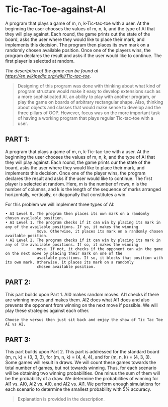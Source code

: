 # Tic-Tac-Toe-against-AI

A program that plays a game of m, n, k-Tic-tac-toe with a user. At the beginning the user chooses the values of m, n, k, and the type of AI that they will play against. 
Each round, the game prints out the state of the board, asks the user where they would like to place their mark, and implements this decision. The program then places 
its own mark on a randomly chosen available position. Once one of the players wins, the program declares the result and asks if the user would like to continue. 
The first player is selected at random.

*The description of the game can be found at https://en.wikipedia.org/wiki/Tic-tac-toe.*

> Designing of this program was done with thinking about what kind of program structure would make it easy to develop extensions such as a more sophisticated AI, an 
> ability to play with another program, or play the game on boards of arbitrary rectangular shape. Also, thinking about objects and classes that would make sense to develop 
> and the three pillars of OOP. However, focus was on the more important task of having a working program that plays regular Tic-tac-toe with a user. 

## PART 1:

A program that plays a game of m, n, k-Tic-tac-toe with a user. At the beginning the user chooses the values of m, n, k, and the type of AI that they will play against. 
Each round, the game prints our the state of the board, asks the user where they would like to place their mark, and implements this decision. Once one of the player wins, 
the program declares the result and asks if the user would like to continue. The first player is selected at random. Here, m is the number of rows, n is the number of columns, 
and k is the length of the sequence of marks arranged horizontally, vertically, or diagonally that constitutes a win.

For this problem we will implement three types of AI:

    • AI Level 0. The program then places its own mark on a randomly chosen available position.
    • AI Level 1. The program checks if it can win by placing its mark in any of the available positions. If so, it makes the winning 
                  move. Otherwise, it places its mark on a randomly chosen available position.
    • AI Level 2. The program checks if it can win by placing its mark in any of the available positions. If so, it makes the winning 
                  move. If not, it checks if the opponent can win the game on the next move by placing their mark on one of the 
                  available positions. If so, it blocks that position with its own mark. Otherwise, it places its mark on a randomly 
                  chosen available position.
                  
## PART 2:

This part builds upon Part 1. AI0 makes random moves. AI1 checks if there are winning moves and makes them. AI2 does what AI1 does and also prevents the opponent from 
winning on the next move if possible. We will play these strategies against each other. 

    Choose the versus then just sit back and enjoy the show of Tic Tac Toe AI vs AI.

## PART 3:

This part builds upon Part 2. This part is addressed for the standard board (m, n, k) = (3, 3, 3), for (m, n, k) = (4, 4, 4), and for (m, n, k) = (4, 3, 3). Some games 
will result in draws. We will count these games towards the total number of games, but not towards winning. Thus, for each scenario will be obtaining two 
winning probabilities. One minus the sum of them will be the probability of a draw. We determine the probabilities of winning for AI1 vs. AI0, AI2 vs. AI0, and 
AI2 vs. AI1. We perform enough simulations for each scenario to determine the smallest probability with 5% accuracy. 
> Explanation is provided in the description.
